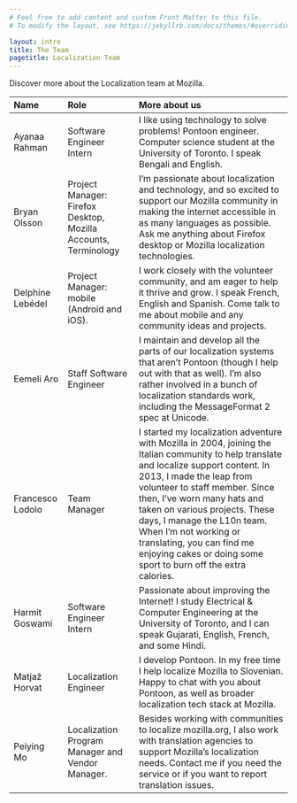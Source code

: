 ```yaml
---
# Feel free to add content and custom Front Matter to this file.
# To modify the layout, see https://jekyllrb.com/docs/themes/#overriding-theme-defaults

layout: intro
title: The Team
pagetitle: Localization Team
---
```


Discover more about the Localization team at Mozilla.

| Name               | Role                                                            | More about us                                                                                                                                                                                                 |
|:-------------------|:----------------------------------------------------------------|:------------------------------------------------------------------------------------------------------------------------------------------------------------------------------------------------------------|
| Ayanaa Rahman      | Software Engineer Intern                                        | I like using technology to solve problems! Pontoon engineer. Computer science student at the University of Toronto. I speak Bengali and English.                                                            |
| Bryan Olsson       | Project Manager: Firefox Desktop, Mozilla Accounts, Terminology | I’m passionate about localization and technology, and so excited to support our Mozilla community in making the internet accessible in as many languages as possible. Ask me anything about Firefox desktop or Mozilla localization technologies. |
| Delphine Lebédel   | Project Manager: mobile (Android and iOS).                      | I work closely with the volunteer community, and am eager to help it thrive and grow. I speak French, English and Spanish. Come talk to me about mobile and any community ideas and projects.               |
| Eemeli Aro         | Staff Software Engineer                                         | I maintain and develop all the parts of our localization systems that aren’t Pontoon (though I help out with that as well). I’m also rather involved in a bunch of localization standards work, including the MessageFormat 2 spec at Unicode.      |
| Francesco Lodolo   | Team Manager                                                    | I started my localization adventure with Mozilla in 2004, joining the Italian community to help translate and localize support content. In 2013, I made the leap from volunteer to staff member. Since then, I’ve worn many hats and taken on various projects. These days, I manage the L10n team. When I’m not working or translating, you can find me enjoying cakes or doing some sport to burn off the extra calories. |
| Harmit Goswami     | Software Engineer Intern                                        | Passionate about improving the Internet! I study Electrical & Computer Engineering at the University of Toronto, and I can speak Gujarati, English, French, and some Hindi.                                   |
| Matjaž Horvat      | Localization Engineer                                           | I develop Pontoon. In my free time I help localize Mozilla to Slovenian. Happy to chat with you about Pontoon, as well as broader localization tech stack at Mozilla.                                          |
| Peiying Mo         | Localization Program Manager and Vendor Manager.                | Besides working with communities to localize mozilla.org, I also work with translation agencies to support Mozilla’s localization needs. Contact me if you need the service or if you want to report translation issues. |
